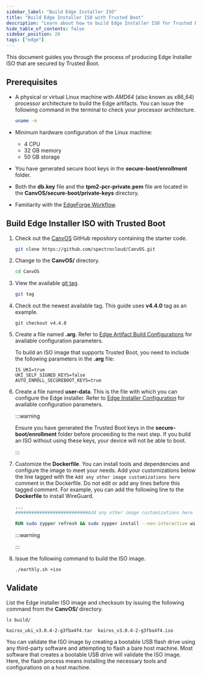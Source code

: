 ```yaml
---
sidebar_label: "Build Edge Installer ISO"
title: "Build Edge Installer ISO with Trusted Boot"
description: "Learn about how to build Edge Installer ISO for Trusted Boot."
hide_table_of_contents: false
sidebar_position: 20
tags: ["edge"]
---
```


This document guides you through the process of producing Edge Installer ISO that are secured by Trusted Boot.

## Prerequisites

- A physical or virtual Linux machine with _AMD64_ (also known as x86_64) processor architecture to build the Edge
  artifacts. You can issue the following command in the terminal to check your processor architecture.

  ```bash
  uname -m
  ```

- Minimum hardware configuration of the Linux machine:

  - 4 CPU
  - 32 GB memory
  - 50 GB storage

- You have generated secure boot keys in the **secure-boot/enrollment** folder.
- Both the **db.key** file and the **tpm2-pcr-private.pem** file are located in the **CanvOS/secure-boot/private-keys**
  directory.

- Familiarity with the [EdgeForge Workflow](../edgeforge-workflow/).

## Build Edge Installer ISO with Trusted Boot

1. Check out the [CanvOS](https://github.com/spectrocloud/CanvOS.git) GitHub repository containing the starter code.

   ```bash
   git clone https://github.com/spectrocloud/CanvOS.git
   ```

2. Change to the **CanvOS/** directory.

   ```bash
   cd CanvOS
   ```

3. View the available [git tag](https://github.com/spectrocloud/CanvOS/tags).

   ```bash
   git tag
   ```

4. Check out the newest available tag. This guide uses **v4.4.0** tag as an example.

   ```shell
   git checkout v4.4.0
   ```

5. Create a file named **.arg**. Refer to
   [Edge Artifact Build Configurations](../edgeforge-workflow/palette-canvos/arg.md) for available configuration
   parameters.

   To build an ISO image that supports Trusted Boot, you need to include the following parameters in the **.arg** file:

   ```
   IS_UKI=true
   UKI_SELF_SIGNED_KEYS=false
   AUTO_ENROLL_SECUREBOOT_KEYS=true
   ```

6. Create a file named **user-data**. This is the file with which you can configure the Edge installer. Refer to
   [Edge Installer Configuration](../edge-configuration/installer-reference.md) for available configuration parameters.

   :::warning

   Ensure you have generated the Trusted Boot keys in the **secure-boot/enrollment** folder before proceeding to the
   next step. If you build an ISO without using these keys, your device will not be able to boot.

   :::

7. Customize the **Dockerfile**. You can install tools and dependencies and configure the image to meet your needs. Add
   your customizations below the line tagged with the `Add any other image customizations here` comment in the
   Dockerfile. Do not edit or add any lines before this tagged comment. For example, you can add the following line to
   the **Dockerfile** to install WireGuard.

   ```dockerfile
   ...
   ###########################Add any other image customizations here #######################

   RUN sudo zypper refresh && sudo zypper install --non-interactive wireguard-tools
   ```

   :::warning

   :::

8. Issue the following command to build the ISO image.

   ```shell
   ./earthly.sh +iso
   ```

## Validate

List the Edge installer ISO image and checksum by issuing the following command from the **CanvOS/** directory.

```shell
ls build/
```

```text
kairos_uki_v3.0.4-2-g3fba4f4.tar  kairos_v3.0.4-2-g3fba4f4.iso
```

You can validate the ISO image by creating a bootable USB flash drive using any third-party software and attempting to
flash a bare host machine. Most software that creates a bootable USB drive will validate the ISO image. Here, the flash
process means installing the necessary tools and configurations on a host machine.
